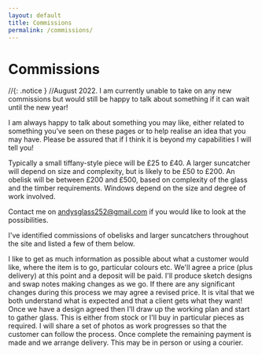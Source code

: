 ```yaml
---
layout: default
title: Commissions
permalink: /commissions/
---
```


# Commissions

//{: .notice }
//August 2022. I am currently unable to take on any new commissions but would still be happy to talk about something if it can wait until the new year!

I am always happy to talk about something you may like, either related to something you’ve seen on these pages or to help realise an idea that you may have. Please be assured that if I think it is beyond my capabilities I will tell you!

Typically a small tiffany-style piece will be £25 to £40. A larger suncatcher will depend on size and complexity, but is likely to be £50 to £200. An obelisk will be between £200 and £500, based on complexity of the glass and the timber requirements. Windows depend on the size and degree of work involved.

Contact me on [andysglass252@gmail.com](mailto:andysglass252@gmail.com) if you would like to look at the possibilities. 

I've identified commissions of obelisks and larger suncatchers throughout the site and listed a few of them below. 

I like to get as much information as possible about what a customer would like, where the item is to go, particular colours etc. We'll agree a price (plus delivery) at this point and a deposit will be paid. I'll produce sketch designs and swap notes making changes as we go. If there are any significant changes during this process we may agree a revised price. It is vital that we both understand what is expected and that a client gets what they want! Once we have a design agreed then I'll draw up the working plan and start to gather glass. This is either from stock or I'll buy in particular pieces as required. I will share a set of photos as work progresses so that the customer can follow the process. Once complete the remaining payment is made and we arrange delivery. This may be in person or using a courier.




